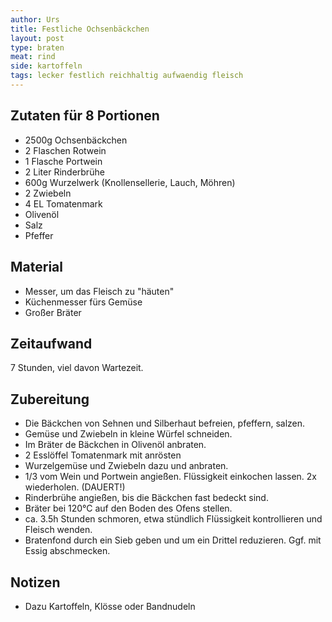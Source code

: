 ```yaml
---
author: Urs
title: Festliche Ochsenbäckchen
layout: post
type: braten
meat: rind
side: kartoffeln
tags: lecker festlich reichhaltig aufwaendig fleisch
---
```

## Zutaten für 8 Portionen
 * 2500g Ochsenbäckchen
 * 2 Flaschen Rotwein
 * 1 Flasche Portwein
 * 2 Liter Rinderbrühe
 * 600g Wurzelwerk (Knollensellerie, Lauch, Möhren)
 * 2 Zwiebeln
 * 4 EL Tomatenmark
 * Olivenöl
 * Salz
 * Pfeffer

## Material
 * Messer, um das Fleisch zu "häuten"
 * Küchenmesser fürs Gemüse
 * Großer Bräter
 
## Zeitaufwand
 7 Stunden, viel davon Wartezeit.

## Zubereitung
 * Die Bäckchen von Sehnen und Silberhaut befreien, pfeffern, salzen.
 * Gemüse und Zwiebeln in kleine Würfel schneiden.
 * Im Bräter de Bäckchen in Olivenöl anbraten.
 * 2 Esslöffel Tomatenmark mit anrösten
 * Wurzelgemüse und Zwiebeln dazu und anbraten.
 * 1/3 vom Wein und Portwein angießen. Flüssigkeit einkochen lassen. 2x wiederholen. (DAUERT!)
 * Rinderbrühe angießen, bis die Bäckchen fast bedeckt sind.
 * Bräter bei 120°C auf den Boden des Ofens stellen. 
 * ca. 3.5h Stunden schmoren, etwa stündlich Flüssigkeit kontrollieren und Fleisch wenden.
 * Bratenfond durch ein Sieb geben und um ein Drittel reduzieren. Ggf. mit Essig abschmecken.

## Notizen
 * Dazu Kartoffeln, Klösse oder Bandnudeln